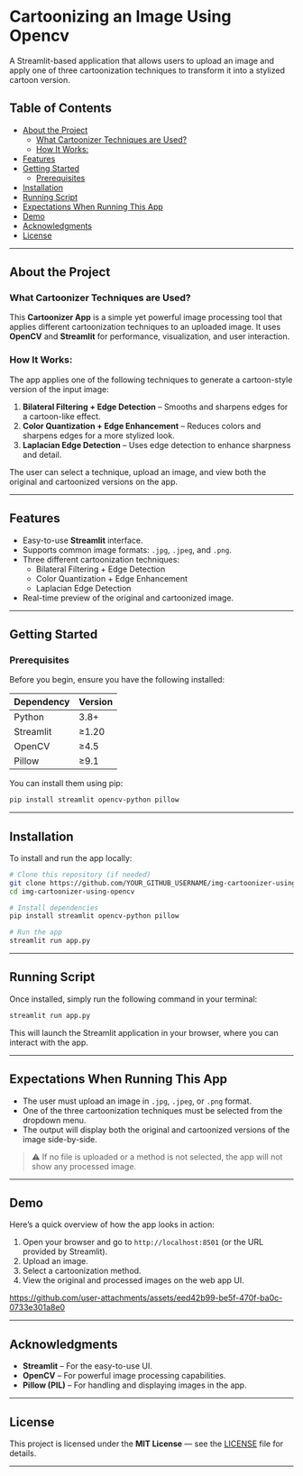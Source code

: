 # Cartoonizing an Image Using Opencv

A Streamlit-based application that allows users to upload an image and apply one of three cartoonization techniques to transform it into a stylized cartoon version.

## Table of Contents

  - [About the Project](#-about-the-project)
    - [What Cartoonizer Techniques are Used?](#what-cartoonizer-techniques-are-used)
    - [How It Works:](#how-it-works)
  - [Features](#-features)
  - [Getting Started](#-getting-started)
    - [Prerequisites](#prerequisites)
  - [Installation](#-installation)
  - [Running Script](#-running-script)
  - [Expectations When Running This App](#-expectations-when-running-this-app)
  - [Demo](#-demo)
  - [Acknowledgments](#-acknowledgments)
  - [License](#-license)

---

## About the Project

### What Cartoonizer Techniques are Used?

This **Cartoonizer App** is a simple yet powerful image processing tool that applies different cartoonization techniques to an uploaded image. It uses **OpenCV** and **Streamlit** for performance, visualization, and user interaction.

### How It Works:

The app applies one of the following techniques to generate a cartoon-style version of the input image:

1. **Bilateral Filtering + Edge Detection** – Smooths and sharpens edges for a cartoon-like effect.
2. **Color Quantization + Edge Enhancement** – Reduces colors and sharpens edges for a more stylized look.
3. **Laplacian Edge Detection** – Uses edge detection to enhance sharpness and detail.

The user can select a technique, upload an image, and view both the original and cartoonized versions on the app.

---

## Features

- Easy-to-use **Streamlit** interface.
- Supports common image formats: `.jpg`, `.jpeg`, and `.png`.
- Three different cartoonization techniques:
  - Bilateral Filtering + Edge Detection
  - Color Quantization + Edge Enhancement
  - Laplacian Edge Detection
- Real-time preview of the original and cartoonized image.

---

## Getting Started

### Prerequisites

Before you begin, ensure you have the following installed:

| Dependency | Version |
| ---------- | ------- |
| Python     | 3.8+    |
| Streamlit  | ≥1.20   |
| OpenCV     | ≥4.5    |
| Pillow     | ≥9.1    |

You can install them using pip:

```bash
pip install streamlit opencv-python pillow
```

---

## Installation

To install and run the app locally:

```bash
# Clone this repository (if needed)
git clone https://github.com/YOUR_GITHUB_USERNAME/img-cartoonizer-using-opencv.git
cd img-cartoonizer-using-opencv

# Install dependencies
pip install streamlit opencv-python pillow

# Run the app
streamlit run app.py
```

---

## Running Script

Once installed, simply run the following command in your terminal:

```bash
streamlit run app.py
```

This will launch the Streamlit application in your browser, where you can interact with the app.

---

## Expectations When Running This App

- The user must upload an image in `.jpg`, `.jpeg`, or `.png` format.
- One of the three cartoonization techniques must be selected from the dropdown menu.
- The output will display both the original and cartoonized versions of the image side-by-side.

> ⚠️ If no file is uploaded or a method is not selected, the app will not show any processed image.

---

## Demo

Here’s a quick overview of how the app looks in action:

1. Open your browser and go to `http://localhost:8501` (or the URL provided by Streamlit).
2. Upload an image.
3. Select a cartoonization method.
4. View the original and processed images on the web app UI.

https://github.com/user-attachments/assets/eed42b99-be5f-470f-ba0c-0733e301a8e0

---

## Acknowledgments

- **Streamlit** – For the easy-to-use UI.
- **OpenCV** – For powerful image processing capabilities.
- **Pillow (PIL)** – For handling and displaying images in the app.

---

## License

This project is licensed under the **MIT License** — see the [LICENSE](LICENSE) file for details.

---
